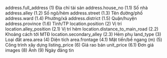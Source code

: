 address.full_address                        (1) Địa chỉ tài sản
address.house_no                            (1.1) Số nhà
address.alley                               (1.2) Số ngõ/hẻm
address.street                              (1.3) Tên đường/phố
address.ward                                (1.4) Phường/xã
address.district                            (1.5) Quận/huyện
address.province                            (1.6) Tỉnh/TP
location.position                           (2) Vị trí
location.alley_position                     (2.1) Vị trí hẻm
location.distance_to_main_road              (2.2) Khoảng cách tới MTĐ
location.secondary_alley                    (2.3) Hẻm phụ
land_type                                   (3) Loại đất
area.area                                   (4) Diện tích
area.frontage                               (4.1) Mặt tiền/bề ngang (m)
                                            (5) Công trình xây dựng
listing_price                               (6) Giá rao bán
unit_price                                  (6.1) Đơn giá
images                                      (8) Ảnh
                                            (9) Ngày đăng tin
